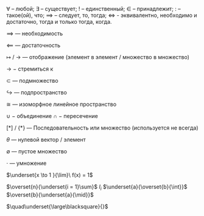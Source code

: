 $\forall$ – любой; $\exists$ – существует; ! – единственный; $\in$ – принадлежит; : – такое(ой), что; $\implies$ – следует, то, тогда; $\iff$ - эквивалентно, необходимо и достаточно, тогда и только тогда, когда.

$\implies$ — необходимость

$\impliedby$ — достаточность

$\longmapsto$ / $\longrightarrow$ — отображение (элемент в элемент $/$ множество в множество)

$\to$ $-$ стремиться к

$\subset$ — подмножество

$\hookrightarrow$ — подпространство

$\cong$ — изоморфное линейное пространство

$\cup$ $-$ объединение $\cap$ $-$ пересечение

$[ * ]$ / $\{ * \}$ — Последовательность или множество (используется не всегда)

$\theta$ — нулевой вектор / элемент

$\emptyset$ — пустое множество

$\cdot$ — умножение

$\underset{x \to 1 }{\lim}\ f(x) = 1$

$\overset{n}{\underset{i = 1}\sum}$ $I_i$ $\underset{a}{\overset{b}{\int}}$ $\overset{b}{\underset{a}{\mid}}$ 

$\quad\underset{\large\blacksquare}{}$